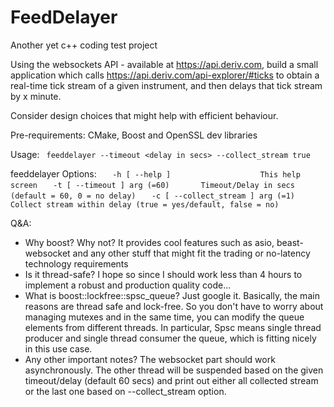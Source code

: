 # FeedDelayer
Another yet c++ coding test project

Using the websockets API - available at https://api.deriv.com, build a small application 
which calls https://api.deriv.com/api-explorer/#ticks to obtain a real-time tick stream of a 
given instrument, and then delays that tick stream by x minute.

Consider design choices that might help with efficient behaviour.

Pre-requirements: CMake, Boost and OpenSSL dev libraries

Usage:
``` feeddelayer --timeout <delay in secs> --collect_stream true```

feeddelayer Options:
```   -h [ --help ]                    This help screen``` 
```   -t [ --timeout ] arg (=60)       Timeout/Delay in secs (default = 60, 0 = no delay)``` 
```   -c [ --collect_stream ] arg (=1) Collect stream within delay (true = yes/default, false = no)```

Q&A:
- Why boost? Why not? It provides cool features such as asio, beast-websocket and any other stuff that might fit the trading or no-latency technology requirements
- Is it thread-safe? I hope so since I should work less than 4 hours to implement a robust and production quality code...
- What is boost::lockfree::spsc_queue? Just google it. Basically, the main reasons are thread safe and lock-free. So you don't have to worry about managing mutexes and in the same time, you can modify the queue elements from different threads. In particular, Spsc means single thread producer and single thread consumer the queue, which is fitting nicely in this use case.
- Any other important notes? The websocket part should work asynchronously. The other thread will be suspended based on the given timeout/delay (default 60 secs) and print out either all collected stream or the last one based on --collect_stream option.